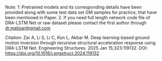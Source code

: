 Note: 
1: Pretrained models and its corresponding details have been provided along with some test data set GM samples for practice, that have been mentioned in Paper. 
2. If you need full length network code file of DRA-LSTM Net or raw dataset please contact the first author through dr.malizar@gmail.com

Citation: Zar A, Li S, Li C, Kun L, Akbar M. Deep learning-based ground motion inversion through recursive structural acceleration response using DRA-LSTM Net. Engineering Structures. 2025 Jan 15;323:119132.
DOI:  https://doi.org/10.1016/j.engstruct.2024.119132
